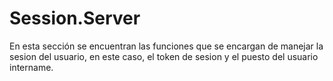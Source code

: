 # Session.Server

En esta sección se encuentran las funciones que se encargan de manejar la sesion del usuario, en este caso, el token de sesion y el puesto del usuario intername.